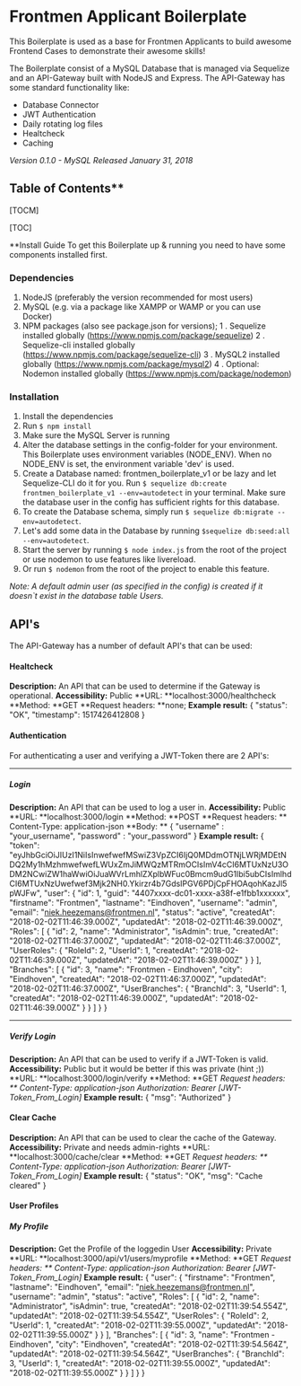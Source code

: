 # Frontmen Applicant Boilerplate
This Boilerplate is used as a base for Frontmen Applicants to build awesome Frontend Cases to demonstrate their awesome skills!

The Boilerplate consist of a MySQL Database that is managed via Sequelize and an API-Gateway built with NodeJS and Express. The API-Gateway has some standard functionality like:
- Database Connector
- JWT Authentication
- Daily rotating log files
- Healtcheck
- Caching

*Version 0.1.0 - MySQL 
Released January 31, 2018*

## Table of Contents**

[TOCM]

[TOC]

**Install Guide
To get this Boilerplate up & running you need to have some components installed first.

### Dependencies
1. NodeJS (preferably the version recommended for most users)
1. MySQL (e.g. via a package like XAMPP or WAMP or you can use Docker)
1. NPM packages (also see package.json for versions);
1	. Sequelize installed globally (https://www.npmjs.com/package/sequelize)
2	. Sequelize-cli installed globally (https://www.npmjs.com/package/sequelize-cli)
3	. MySQL2 installed globally (https://www.npmjs.com/package/mysql2)
4	. Optional: Nodemon installed globally (https://www.npmjs.com/package/nodemon)

### Installation
1. Install the dependencies
1. Run `$ npm install`
1. Make sure the MySQL Server is running
1. Alter the database settings in the config-folder for your environment. This Boilerplate uses environment variables (NODE_ENV). When no NODE_ENV is set, the environment variable 'dev' is used.
1. Create a Database named: frontmen_boilerplate_v1 or be lazy and let Sequelize-CLI do it for you. Run `$ sequelize db:create frontmen_boilerplate_v1 --env=autodetect` in your terminal. Make sure the database user in the config has sufficient rights for this database.
1. To create the Database schema, simply run `$ sequelize db:migrate --env=autodetect`.
1. Let's add some data in the Database by running `$sequelize db:seed:all --env=autodetect`.
1. Start the server by running `$ node index.js` from the root of the project or use nodemon to use features like livereload. 
1. Or run `$ nodemon` from the root of the project to enable this feature.

*Note: A default admin user (as specified in the config) is created if it doesn`t exist in the database table Users.*

## API's
The API-Gateway has a number of default API's that can be used:

#### Healtcheck
**Description:** An API that can be used to determine if the Gateway is operational.
**Accessibility:** Public
**URL: **localhost:3000/healthcheck
**Method: **GET
**Request headers: **none;
**Example result:**
{
    "status": "OK",
    "timestamp": 1517426412808
}
#### Authentication
For authenticating a user and verifying a JWT-Token there are 2 API's:

------------
##### Login
**Description:** An API that can be used to log a user in.
**Accessibility:** Public
**URL: **localhost:3000/login
**Method: **POST
**Request headers: **
Content-Type: application-json
**Body: **
{ "username" : "your_username", "password" : "your_password"  }
**Example result:**
{
    "token": "eyJhbGciOiJIUzI1NiIsInwefwefMSwiZ3VpZCI6IjQ0MDdmOTNjLWRjMDEtNDQ2My1hMzhmwefwefLWUxZmJiMWQzMTRmOCIsImV4cCI6MTUxNzU3ODM2NCwiZW1haWwiOiJuaWVrLmhlZXplbWFuc0Bmcm9udG1lbi5ubCIsImlhdCI6MTUxNzUwefwef3Mjk2NH0.Ykirzr4b7GdsIPGV6PDjCpFHOAqohKazJl5pWJFw",
    "user": {
        "id": 1,
        "guid": "4407xxxx-dc01-xxxx-a38f-e1fbb1xxxxxx",
        "firstname": "Frontmen",
        "lastname": "Eindhoven",
        "username": "admin",
        "email": "niek.heezemans@frontmen.nl",
        "status": "active",
        "createdAt": "2018-02-02T11:46:39.000Z",
        "updatedAt": "2018-02-02T11:46:39.000Z",
        "Roles": [
            {
                "id": 2,
                "name": "Administrator",
                "isAdmin": true,
                "createdAt": "2018-02-02T11:46:37.000Z",
                "updatedAt": "2018-02-02T11:46:37.000Z",
                "UserRoles": {
                    "RoleId": 2,
                    "UserId": 1,
                    "createdAt": "2018-02-02T11:46:39.000Z",
                    "updatedAt": "2018-02-02T11:46:39.000Z"
                }
            }
        ],
        "Branches": [
            {
                "id": 3,
                "name": "Frontmen - Eindhoven",
                "city": "Eindhoven",
                "createdAt": "2018-02-02T11:46:37.000Z",
                "updatedAt": "2018-02-02T11:46:37.000Z",
                "UserBranches": {
                    "BranchId": 3,
                    "UserId": 1,
                    "createdAt": "2018-02-02T11:46:39.000Z",
                    "updatedAt": "2018-02-02T11:46:39.000Z"
                }
            }
        ]
    }
}

------------

##### Verify Login
**Description:** An API that can be used to verify if a JWT-Token is valid.
**Accessibility:** Public but it would be better if this was private (hint ;))
**URL: **localhost:3000/login/verify
**Method: **GET
**Request headers: **
Content-Type: application-json
Authorization: Bearer* [JWT-Token_From_Login]*
**Example result:**
{
    "msg": "Authorized"
}

#### Clear Cache

**Description:** An API that can be used to clear the cache of the Gateway.
**Accessibility:** Private and needs admin-rights
**URL: **localhost:3000/cache/clear
**Method: **GET
**Request headers: **
Content-Type: application-json
Authorization: Bearer* [JWT-Token_From_Login]*
**Example result:**
{
    "status": "OK",
    "msg": "Cache cleared"
}

#### User Profiles

##### My Profile
**Description:** Get the Profile of the loggedin User
**Accessibility:** Private
**URL: **localhost:3000/api/v1/users/myprofile
**Method: **GET
**Request headers: **
Content-Type: application-json
Authorization: Bearer* [JWT-Token_From_Login]*
**Example result:**
{
    "user": {
        "firstname": "Frontmen",
        "lastname": "Eindhoven",
        "email": "niek.heezemans@frontmen.nl",
        "username": "admin",
        "status": "active",
        "Roles": [
            {
                "id": 2,
                "name": "Administrator",
                "isAdmin": true,
                "createdAt": "2018-02-02T11:39:54.554Z",
                "updatedAt": "2018-02-02T11:39:54.554Z",
                "UserRoles": {
                    "RoleId": 2,
                    "UserId": 1,
                    "createdAt": "2018-02-02T11:39:55.000Z",
                    "updatedAt": "2018-02-02T11:39:55.000Z"
                }
            }
        ],
        "Branches": [
            {
                "id": 3,
                "name": "Frontmen - Eindhoven",
                "city": "Eindhoven",
                "createdAt": "2018-02-02T11:39:54.564Z",
                "updatedAt": "2018-02-02T11:39:54.564Z",
                "UserBranches": {
                    "BranchId": 3,
                    "UserId": 1,
                    "createdAt": "2018-02-02T11:39:55.000Z",
                    "updatedAt": "2018-02-02T11:39:55.000Z"
                }
            }
        ]
    }
}